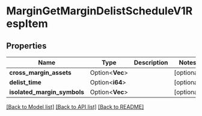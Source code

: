 # MarginGetMarginDelistScheduleV1RespItem

## Properties

Name | Type | Description | Notes
------------ | ------------- | ------------- | -------------
**cross_margin_assets** | Option<**Vec<String>**> |  | [optional]
**delist_time** | Option<**i64**> |  | [optional]
**isolated_margin_symbols** | Option<**Vec<String>**> |  | [optional]

[[Back to Model list]](../README.md#documentation-for-models) [[Back to API list]](../README.md#documentation-for-api-endpoints) [[Back to README]](../README.md)


